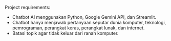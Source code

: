 <!-- Use this file to provide workspace-specific custom instructions to Copilot. For more details, visit https://code.visualstudio.com/docs/copilot/copilot-customization#_use-a-githubcopilotinstructionsmd-file -->

Project requirements:
- Chatbot AI menggunakan Python, Google Gemini API, dan Streamlit.
- Chatbot hanya menjawab pertanyaan seputar dunia komputer, teknologi, pemrograman, perangkat keras, perangkat lunak, dan internet.
- Batasi topik agar tidak keluar dari ranah komputer.

